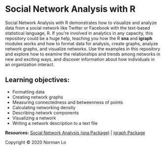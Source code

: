 # Social Network Analysis with R

Social Network Analysis with R demonstrates how to visualize and analyze data from a social network like Twitter or Facebook with the text-based statistical language, R. If you're involved in analytics in any capacity, this repository could be a huge help, teaching you how the R **sna** and **igraph** modules works and how to format data for analysis, create graphs, analyze network graphs, and visualize networks. Use the examples in this repository and explore how to examine the relationships and trends among networks in new and exciting ways, and discover information about how individuals in an organization interact.

## Learning objectives:
- Formatting data
- Creating network graphs
- Measuring connectedness and betweenness of points
- Calculating networking density
- Describing network components
- Visualizing a network
- Writing a network description to a text file

**Resources:**  [Social Network Analysis (sna Package)](https://www.rdocumentation.org/packages/sna/versions/2.5)  |  [igraph Package](https://igraph.org/r/)

Copyright © 2020 Norman Lo
